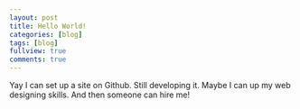 ```yaml
---
layout: post
title: Hello World!
categories: [blog]
tags: [blog]
fullview: true
comments: true
---
```


Yay I can set up a site on Github. Still developing it. Maybe I can up my web designing skills. And then someone can hire me! 
